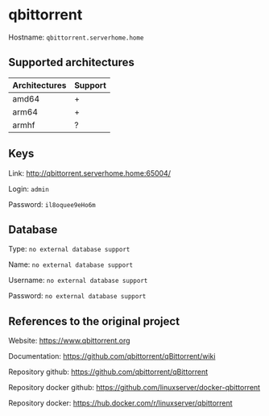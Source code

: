 # qbittorrent
Hostname: `qbittorrent.serverhome.home`

## Supported architectures
| Architectures | Support |
| :------------ | :------ |
| amd64         | +       |
| arm64         | +       |
| armhf         | ?       |

## Keys
Link: http://qbittorrent.serverhome.home:65004/

Login: `admin`

Password: `il8oquee9eHo6m`

## Database
Type: `no external database support`

Name: `no external database support`

Username: `no external database support`

Password: `no external database support`

## References to the original project
Website: https://www.qbittorrent.org

Documentation: https://github.com/qbittorrent/qBittorrent/wiki

Repository github: https://github.com/qbittorrent/qBittorrent

Repository docker github: https://github.com/linuxserver/docker-qbittorrent

Repository docker: https://hub.docker.com/r/linuxserver/qbittorrent